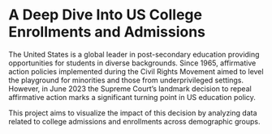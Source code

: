 # A Deep Dive Into US College Enrollments and Admissions

The United States is a global leader in post-secondary education providing opportunities for students in diverse backgrounds. Since 1965, affirmative action policies implemented during the Civil Rights Movement aimed to level the playground for minorities and those from underprivileged settings. However, in June 2023 the Supreme Court’s landmark decision to repeal affirmative action marks a significant turning point in US education policy.


This project aims to visualize the impact of this decision by analyzing data related to college admissions and enrollments across demographic groups.